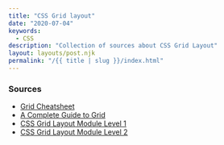 ```yaml
---
title: "CSS Grid layout"
date: "2020-07-04"
keywords:
  - CSS
description: "Collection of sources about CSS Grid Layout"
layout: layouts/post.njk
permalink: "/{{ title | slug }}/index.html"
---
```


### Sources

* [Grid Cheatsheet](https://yoksel.github.io/grid-cheatsheet/)
* [A Complete Guide to Grid](https://css-tricks.com/snippets/css/complete-guide-grid/)
* [CSS Grid Layout Module Level 1](https://www.w3.org/TR/css-grid-1)
* [CSS Grid Layout Module Level 2](https://www.w3.org/TR/css-grid-2/)
